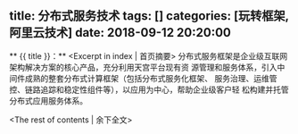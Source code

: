 title:  分布式服务技术
tags: []
categories: [玩转框架,阿里云技术]
date: 2018-09-12 20:20:00
---
** {{ title }}：** <Excerpt in index | 首页摘要>
分布式服务框架是企业级互联网架构解决方案的核心产品，充分利用天宫平台现有资
源管理和服务体系，引入中间件成熟的整套分布式计算框架（包括分布式服务化框架、
服务治理、运维管控、链路追踪和稳定性组件等），以应用为中心，帮助企业级客户轻
松构建并托管分布式应用服务体系。
<!-- more -->
<The rest of contents | 余下全文>

